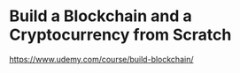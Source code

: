 # Build a Blockchain and a Cryptocurrency from Scratch
https://www.udemy.com/course/build-blockchain/
